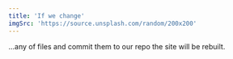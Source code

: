 ```yaml
---
title: 'If we change'
imgSrc: 'https://source.unsplash.com/random/200x200'
---
```


...any of files and commit them to our repo the site will be rebuilt.
